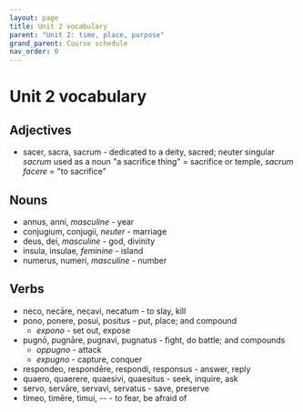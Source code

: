```yaml
---
layout: page
title: Unit 2 vocabulary
parent: "Unit 2: time, place, purpose"
grand_parent: Course schedule
nav_order: 0
---
```



# Unit 2 vocabulary

## Adjectives

- sacer, sacra, sacrum - dedicated to a deity, sacred; neuter singular *sacrum* used as a noun "a sacrifice thing" =  sacrifice or temple, *sacrum facere* = "to sacrifice"


## Nouns

- annus, anni, *masculine* - year
- conjugium, conjugii, *neuter* - marriage
- deus, dei, *masculine* - god, divinity
- insula, insulae, *feminine* - island
- numerus, numeri, *masculine* - number

## Verbs

- neco, necāre, necavi, necatum - to slay, kill
- pono, ponere, posui, positus - put, place; and compound
    - *expono* - set out, expose
- pugnō, pugnāre, pugnavi, pugnatus - fight, do battle; and compounds
    - *oppugno* - attack
    - *expugno* - capture, conquer
- respondeo, respondēre, respondi, responsus - answer, reply    
- quaero, quaerere, quaesivi, quaesitus - seek, inquire, ask
- servo, servāre, servavi, servatus - save, preserve
- timeo, timēre, timui, --  - to fear, be afraid of
